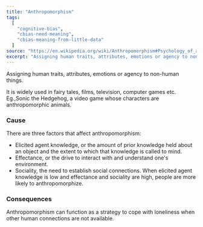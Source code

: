 ```yaml
---
title: "Anthropomorphism"
tags:
  [
    "cognitive-bias",
    "cbias-need-meaning",
    "cbias-meaning-from-little-data"
  ]
source: "https://en.wikipedia.org/wiki/Anthropomorphism#Psychology_of_anthropomorphism"
excerpt: "Assigning human traits, attributes, emotions or agency to non-human things."
---
```


Assigning human traits, attributes, emotions or agency to non-human things.

It is widely used in fairy tales, films, television, computer games etc. Eg.,Sonic the Hedgehog, a video game whose characters are anthropomorphic animals.

### Cause

There are three factors that affect anthropomorphism:

- Elicited agent knowledge, or the amount of prior knowledge held about an object and the extent to which that knowledge is called to mind.
- Effectance, or the drive to interact with and understand one's environment.
- Sociality, the need to establish social connections.
When elicited agent knowledge is low and effectance and sociality are high, people are more likely to anthropomorphize.
 
### Consequences

Anthropomorphism can function as a strategy to cope with loneliness when other human connections are not available.







